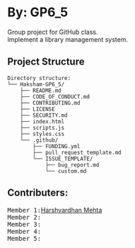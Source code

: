 # By: GP6_5
Group project for GitHub class.<br>
Implement a library management system.<br>

## Project Structure

```plaintext
Directory structure:
└── Haksham-GP6_5/
    ├── README.md
    ├── CODE_OF_CONDUCT.md
    ├── CONTRIBUTING.md
    ├── LICENSE
    ├── SECURITY.md
    ├── index.html
    ├── scripts.js
    ├── styles.css
    └── .github/
        ├── FUNDING.yml
        ├── pull_request_template.md
        └── ISSUE_TEMPLATE/
            ├── bug_report.md
            └── custom.md
```
## Contributers:
<kbd>Member 1:</kbd>[Harshvardhan Mehta](https://github.com/Haksham)<br>
<kbd>Member 2:</kbd>[]()<br>
<kbd>Member 3:</kbd>[]()<br>
<kbd>Member 4:</kbd>[]()<br>
<kbd>Member 5:</kbd>[]()<br>
